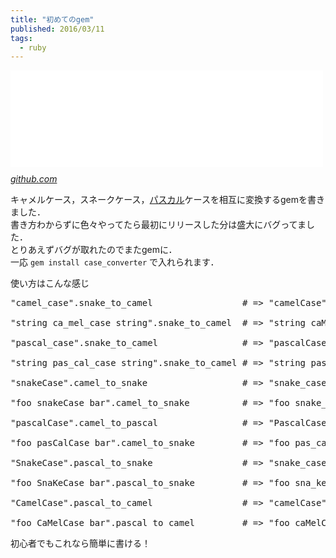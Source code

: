 ```yaml
---
title: "初めてのgem"
published: 2016/03/11
tags:
  - ruby
---
```


<p><iframe src="//hatenablog-parts.com/embed?url=https%3A%2F%2Fgithub.com%2Fwat-aro%2Fcase_converter" title="wat-aro/case_converter" class="embed-card embed-webcard" scrolling="no" frameborder="0" style="display: block; width: 100%; height: 155px; max-width: 500px; margin: 10px 0px;"></iframe><cite class="hatena-citation"><a href="https://github.com/wat-aro/case_converter">github.com</a></cite></p>

<p>キャメルケース，スネークケース，<a class="keyword" href="http://d.hatena.ne.jp/keyword/%A5%D1%A5%B9%A5%AB%A5%EB">パスカル</a>ケースを相互に変換するgemを書きました．<br/>
書き方わからずに色々やってたら最初にリリースした分は盛大にバグってました．<br/>
とりあえずバグが取れたのでまたgemに．<br/>
一応 <code>gem install case_converter</code> で入れられます．</p>

<p>使い方はこんな感じ</p>

<pre class="code lang-ruby" data-lang="ruby" data-unlink><span class="synSpecial">&quot;</span><span class="synConstant">camel_case</span><span class="synSpecial">&quot;</span>.snake_to_camel                 <span class="synComment"># =&gt; &quot;camelCase&quot;</span>

<span class="synSpecial">&quot;</span><span class="synConstant">string ca_mel_case string</span><span class="synSpecial">&quot;</span>.snake_to_camel  <span class="synComment"># =&gt; &quot;string caMelCase string&quot;</span>

<span class="synSpecial">&quot;</span><span class="synConstant">pascal_case</span><span class="synSpecial">&quot;</span>.snake_to_camel                <span class="synComment"># =&gt; &quot;pascalCase&quot;</span>

<span class="synSpecial">&quot;</span><span class="synConstant">string pas_cal_case string</span><span class="synSpecial">&quot;</span>.snake_to_camel <span class="synComment"># =&gt; &quot;string pasCalCase string&quot;</span>

<span class="synSpecial">&quot;</span><span class="synConstant">snakeCase</span><span class="synSpecial">&quot;</span>.camel_to_snake                  <span class="synComment"># =&gt; &quot;snake_case&quot;</span>

<span class="synSpecial">&quot;</span><span class="synConstant">foo snakeCase bar</span><span class="synSpecial">&quot;</span>.camel_to_snake          <span class="synComment"># =&gt; &quot;foo snake_case bar&quot;</span>

<span class="synSpecial">&quot;</span><span class="synConstant">pascalCase</span><span class="synSpecial">&quot;</span>.camel_to_pascal                <span class="synComment"># =&gt; &quot;PascalCase&quot;</span>

<span class="synSpecial">&quot;</span><span class="synConstant">foo pasCalCase bar</span><span class="synSpecial">&quot;</span>.camel_to_snake         <span class="synComment"># =&gt; &quot;foo pas_cal_case bar&quot;</span>

<span class="synSpecial">&quot;</span><span class="synConstant">SnakeCase</span><span class="synSpecial">&quot;</span>.pascal_to_snake                 <span class="synComment"># =&gt; &quot;snake_case&quot;</span>

<span class="synSpecial">&quot;</span><span class="synConstant">foo SnaKeCase bar</span><span class="synSpecial">&quot;</span>.pascal_to_snake         <span class="synComment"># =&gt; &quot;foo sna_ke_case bar&quot;</span>

<span class="synSpecial">&quot;</span><span class="synConstant">CamelCase</span><span class="synSpecial">&quot;</span>.pascal_to_camel                 <span class="synComment"># =&gt; &quot;camelCase&quot;</span>

<span class="synSpecial">&quot;</span><span class="synConstant">foo CaMelCase bar</span><span class="synSpecial">&quot;</span>.pascal_to_camel         <span class="synComment"># =&gt; &quot;foo caMelCase bar&quot;</span>
</pre>


<p>初心者でもこれなら簡単に書ける！</p>

